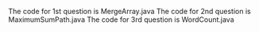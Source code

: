 The code for 1st question is MergeArray.java
The code for 2nd question is MaximumSumPath.java
The code for 3rd question is WordCount.java
